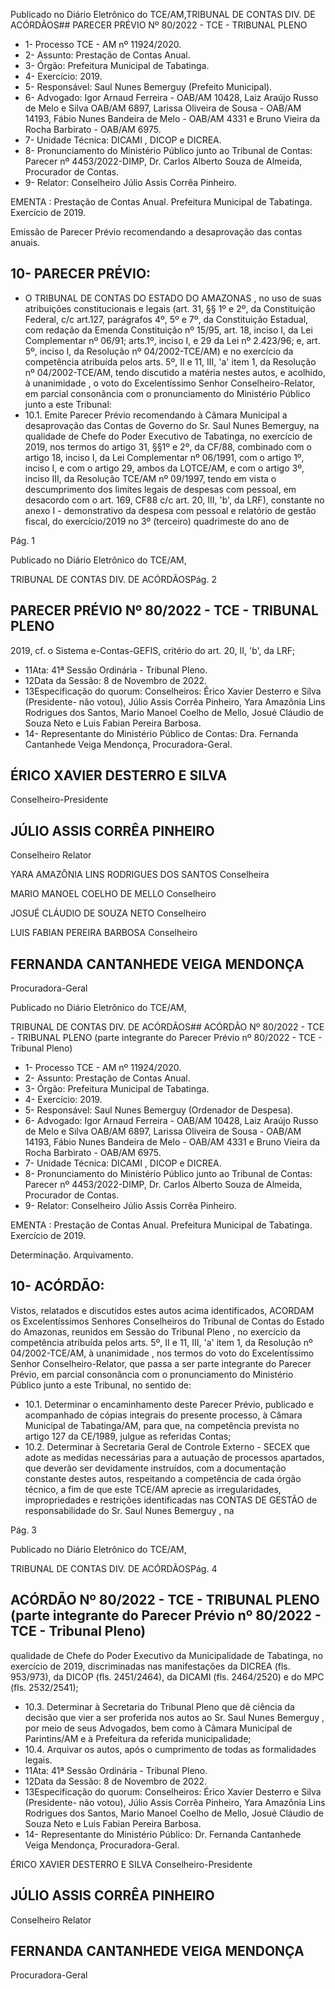 Publicado  no  Diário  Eletrônico do TCE/AM,TRIBUNAL DE CONTAS DIV. DE ACÓRDÃOS## PARECER PRÉVIO Nº 80/2022 - TCE - TRIBUNAL PLENO

- 1- Processo TCE - AM nº 11924/2020.
- 2- Assunto: Prestação de Contas Anual.
- 3- Órgão: Prefeitura Municipal de Tabatinga.
- 4- Exercício: 2019.
- 5- Responsável: Saul Nunes Bemerguy (Prefeito Municipal).
- 6- Advogado: Igor Arnaud Ferreira - OAB/AM 10428, Laiz Araújo Russo de Melo e Silva OAB/AM 6897, Larissa Oliveira de Sousa - OAB/AM 14193, Fábio Nunes Bandeira de Melo - OAB/AM 4331 e Bruno Vieira da Rocha Barbirato - OAB/AM 6975.
- 7- Unidade Técnica: DICAMI , DICOP e DICREA.
- 8- Pronunciamento  do  Ministério  Público  junto  ao  Tribunal  de  Contas: Parecer  nº 4453/2022-DIMP, Dr. Carlos Alberto Souza de Almeida, Procurador de Contas.
- 9- Relator: Conselheiro Júlio Assis Corrêa Pinheiro.

EMENTA :  Prestação  de  Contas  Anual.    Prefeitura Municipal de Tabatinga.  Exercício de 2019.

Emissão de Parecer Prévio recomendando a desaprovação das contas anuais.

## 10-  PARECER PRÉVIO:

- O  TRIBUNAL  DE  CONTAS  DO  ESTADO  DO  AMAZONAS ,  no  uso  de  suas atribuições  constitucionais  e  legais  (art.  31,  §§  1º  e  2º,  da  Constituição  Federal,  c/c art.127,  parágrafos  4º,  5º  e  7º,  da  Constituição  Estadual,  com  redação  da  Emenda Constituição nº 15/95, art. 18, inciso I, da Lei Complementar nº 06/91; arts.1º, inciso I, e 29  da  Lei  nº  2.423/96;  e,  art.  5º,  inciso  I,  da  Resolução  nº  04/2002-TCE/AM)  e  no exercício da competência atribuída pelos arts. 5º, II e 11, III, 'a' item 1, da Resolução nº 04/2002-TCE/AM, tendo discutido a matéria nestes autos, e acolhido, à unanimidade , o voto  do  Excelentíssimo  Senhor  Conselheiro-Relator, em  parcial  consonância com  o pronunciamento do Ministério Público junto a este Tribunal:
- 10.1.  Emite Parecer Prévio recomendando à Câmara Municipal a desaprovação das Contas de Governo do Sr. Saul Nunes Bemerguy, na qualidade de Chefe do Poder Executivo de Tabatinga, no exercício  de  2019,  nos  termos  do  artigo  31,  §§1º  e  2º,  da  CF/88, combinado com o artigo 18, inciso I, da Lei Complementar nº 06/1991, com o artigo 1º, inciso I, e com o artigo 29, ambos da LOTCE/AM, e com o artigo 3º, inciso III, da Resolução TCE/AM nº 09/1997, tendo em vista o  descumprimento  dos  limites  legais  de  despesas  com  pessoal,  em desacordo com o art. 169, CF88 c/c art. 20, III, 'b', da LRF), constante no  anexo  I  -  demonstrativo  da  despesa  com  pessoal  e  relatório  de gestão fiscal, do exercício/2019 no 3º (terceiro) quadrimeste do ano de

Pág. 1

Publicado  no  Diário  Eletrônico do TCE/AM,

TRIBUNAL DE CONTAS DIV. DE ACÓRDÃOSPág. 2

## PARECER PRÉVIO Nº 80/2022 - TCE - TRIBUNAL PLENO

2019, cf. o Sistema e-Contas-GEFIS, critério do art. 20, II, 'b', da LRF;

- 11Ata: 41ª Sessão Ordinária - Tribunal Pleno.
- 12Data da Sessão: 8 de Novembro de 2022.
- 13Especificação do quorum: Conselheiros: Érico Xavier Desterro e Silva (Presidente-  não votou),  Júlio  Assis  Corrêa  Pinheiro,  Yara  Amazônia  Lins  Rodrigues dos  Santos,  Mario  Manoel  Coelho  de  Mello,  Josué  Cláudio  de  Souza  Neto  e  Luis Fabian Pereira Barbosa.
- 14-  Representante do Ministério Público de Contas: Dra. Fernanda Cantanhede Veiga Mendonça, Procuradora-Geral.

## ÉRICO XAVIER DESTERRO E SILVA

Conselheiro-Presidente

## JÚLIO ASSIS CORRÊA PINHEIRO

Conselheiro Relator

YARA AMAZÔNIA LINS RODRIGUES DOS SANTOS Conselheira

MARIO MANOEL COELHO DE MELLO Conselheiro

JOSUÉ CLÁUDIO DE SOUZA NETO Conselheiro

LUIS FABIAN PEREIRA BARBOSA Conselheiro

## FERNANDA CANTANHEDE VEIGA MENDONÇA

Procuradora-Geral

Publicado  no  Diário  Eletrônico do TCE/AM,

TRIBUNAL DE CONTAS DIV. DE ACÓRDÃOS## ACÓRDÃO Nº 80/2022 - TCE - TRIBUNAL PLENO (parte integrante do Parecer Prévio nº 80/2022 - TCE - Tribunal Pleno)

- 1- Processo TCE - AM nº 11924/2020.
- 2- Assunto: Prestação de Contas Anual.
- 3- Órgão: Prefeitura Municipal de Tabatinga.
- 4- Exercício: 2019.
- 5- Responsável: Saul Nunes Bemerguy (Ordenador de Despesa).
- 6- Advogado: Igor Arnaud Ferreira - OAB/AM 10428, Laiz Araújo Russo de Melo e Silva OAB/AM 6897, Larissa Oliveira de Sousa - OAB/AM 14193, Fábio Nunes Bandeira de Melo - OAB/AM 4331 e Bruno Vieira da Rocha Barbirato - OAB/AM 6975.
- 7- Unidade Técnica: DICAMI , DICOP e DICREA.
- 8- Pronunciamento  do  Ministério  Público  junto  ao  Tribunal  de  Contas: Parecer  nº 4453/2022-DIMP, Dr. Carlos Alberto Souza de Almeida, Procurador de Contas.
- 9- Relator: Conselheiro Júlio Assis Corrêa Pinheiro.

EMENTA :  Prestação  de  Contas  Anual.    Prefeitura Municipal de Tabatinga. Exercício de 2019.

Determinação. Arquivamento.

## 10-  ACÓRDÃO:

Vistos, relatados e discutidos estes autos acima identificados, ACORDAM os Excelentíssimos Senhores Conselheiros do Tribunal de Contas do Estado do Amazonas, reunidos em Sessão do Tribunal Pleno , no exercício da competência atribuída pelos arts. 5º, II e 11, III, 'a' item 1, da Resolução nº 04/2002-TCE/AM, à unanimidade , nos termos do voto do Excelentíssimo Senhor Conselheiro-Relator, que passa a ser parte integrante do Parecer Prévio, em parcial consonância com o pronunciamento do Ministério Público junto a este Tribunal, no sentido de:

- 10.1. Determinar o  encaminhamento  deste  Parecer  Prévio,  publicado  e acompanhado  de  cópias  integrais  do  presente  processo,  à  Câmara Municipal  de  Tabatinga/AM,  para  que,  na  competência  prevista  no artigo 127 da CE/1989, julgue as referidas Contas;
- 10.2. Determinar à  Secretaria  Geral  de  Controle  Externo  -  SECEX  que adote as medidas necessárias para a autuação de processos apartados, que deverão ser devidamente instruídos, com a documentação constante destes autos, respeitando a competência de cada órgão técnico, a fim de que este TCE/AM aprecie as irregularidades, impropriedades e restrições identificadas nas CONTAS DE GESTÃO de responsabilidade do Sr. Saul Nunes Bemerguy ,  na

Pág. 3

Publicado  no  Diário  Eletrônico do TCE/AM,

TRIBUNAL DE CONTAS DIV. DE ACÓRDÃOSPág. 4

## ACÓRDÃO Nº 80/2022 - TCE - TRIBUNAL PLENO (parte integrante do Parecer Prévio nº 80/2022 - TCE - Tribunal Pleno)

qualidade de Chefe do Poder Executivo da Municipalidade de Tabatinga, no exercício de 2019, discriminadas nas manifestações da DICREA  (fls.  953/973),  da  DICOP  (fls.  2451/2464),  da  DICAMI  (fls. 2464/2520) e do MPC (fls. 2532/2541);

- 10.3. Determinar à Secretaria do Tribunal Pleno que dê ciência da decisão que vier a ser proferida nos autos ao Sr. Saul Nunes Bemerguy , por meio de seus Advogados, bem  como  à  Câmara  Municipal de Parintins/AM e à Prefeitura da referida municipalidade;
- 10.4. Arquivar os  autos,  após  o  cumprimento  de  todas  as  formalidades legais.
- 11Ata: 41ª Sessão Ordinária - Tribunal Pleno.
- 12Data da Sessão: 8 de Novembro de 2022.
- 13Especificação do quorum: Conselheiros: Érico Xavier Desterro e Silva (Presidente-  não votou),  Júlio  Assis  Corrêa  Pinheiro,  Yara  Amazônia  Lins  Rodrigues dos  Santos,  Mario  Manoel  Coelho  de  Mello,  Josué  Cláudio  de  Souza  Neto  e  Luis Fabian Pereira Barbosa.
- 14-  Representante do Ministério Público: Dr. Fernanda Cantanhede Veiga Mendonça, Procuradora-Geral.

ÉRICO XAVIER DESTERRO E SILVA Conselheiro-Presidente

## JÚLIO ASSIS CORRÊA PINHEIRO

Conselheiro Relator

## FERNANDA CANTANHEDE VEIGA MENDONÇA

Procuradora-Geral